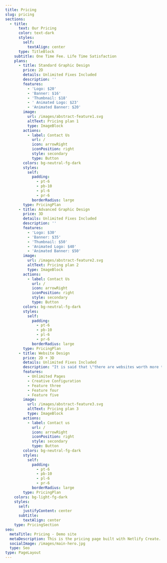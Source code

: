 ```yaml
---
title: Pricing
slug: pricing
sections:
  - title:
      text: Our Pricing
      color: text-dark
      styles:
        self:
          textAlign: center
      type: TitleBlock
    subtitle: One Time Fee. Life Time Satisfaction
    plans:
      - title: Standard Graphic Design
        price: 2D
        details: Unlimited Fixes Included
        description: ''
        features:
          - 'Logo: $20'
          - 'Banner: $16'
          - 'Thumbnail: $18'
          - ' Animated Logo: $23'
          - 'Animated Banner: $20'
        image:
          url: /images/abstract-feature1.svg
          altText: Pricing plan 1
          type: ImageBlock
        actions:
          - label: Contact Us
            url: /
            icon: arrowRight
            iconPosition: right
            style: secondary
            type: Button
        colors: bg-neutral-fg-dark
        styles:
          self:
            padding:
              - pt-6
              - pb-10
              - pl-6
              - pr-6
            borderRadius: large
        type: PricingPlan
      - title: Advanced Graphic Design
        price: 3D
        details: Unlimited Fixes Included
        description: ''
        features:
          - 'Logo: $30'
          - 'Banner: $35'
          - 'Thumbnail: $50'
          - 'Animated Logo: $40'
          - 'Animated Banner: $50'
        image:
          url: /images/abstract-feature2.svg
          altText: Pricing plan 2
          type: ImageBlock
        actions:
          - label: Contact Us
            url: /
            icon: arrowRight
            iconPosition: right
            style: secondary
            type: Button
        colors: bg-neutral-fg-dark
        styles:
          self:
            padding:
              - pt-6
              - pb-10
              - pl-6
              - pr-6
            borderRadius: large
        type: PricingPlan
      - title: Website Design
        price: 2D + 3D
        details: Unlimited Fixes Included
        description: "It is said that \"there are websites worth more than skyscrapers.\" The design and quality of your website could be the difference between you getting the sale\_or not.\_\n\_\n"
        features:
          - Unlimited Pages
          - Creative Configuration
          - Feature three
          - Feature four
          - Feature five
        image:
          url: /images/abstract-feature3.svg
          altText: Pricing plan 3
          type: ImageBlock
        actions:
          - label: Contact us
            url: /
            icon: arrowRight
            iconPosition: right
            style: secondary
            type: Button
        colors: bg-neutral-fg-dark
        styles:
          self:
            padding:
              - pt-6
              - pb-10
              - pl-6
              - pr-6
            borderRadius: large
        type: PricingPlan
    colors: bg-light-fg-dark
    styles:
      self:
        justifyContent: center
      subtitle:
        textAlign: center
    type: PricingSection
seo:
  metaTitle: Pricing - Demo site
  metaDescription: This is the pricing page built with Netlify Create.
  socialImage: /images/main-hero.jpg
  type: Seo
type: PageLayout
---
```

